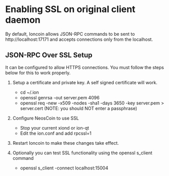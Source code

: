 Enabling SSL on original client daemon
======================================
By default, Ioncoin allows JSON-RPC commands to be sent to http://localhost:17171
and accepts connections only from the localhost.

JSON-RPC Over SSL Setup
-----------------------
It can be configured to allow HTTPS connections.  You must follow the steps below
for this to work properly.

1. Setup a certificate and private key.  A self signed certificate will work.
    * cd ~/.ion
    * openssl genrsa -out server.pem 4096
    * openssl req -new -x509 -nodes -sha1 -days 3650 -key server.pem > server.cert
    (NOTE: you should NOT enter a passphrase)

2. Configure NeosCoin to use SSL
    * Stop your current xiond or ion-qt
    * Edit the ion.conf and add
      rpcssl=1

3. Restart Ioncoin to make these changes take effect.

4. Optionally you can test SSL functionality using the openssl s_client command
    * openssl s_client -connect localhost:15004
